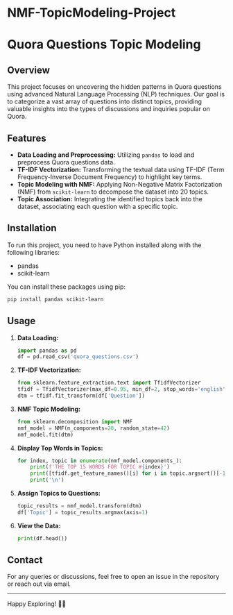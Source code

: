 # NMF-TopicModeling-Project

# Quora Questions Topic Modeling

## Overview
This project focuses on uncovering the hidden patterns in Quora questions using advanced Natural Language Processing (NLP) techniques. Our goal is to categorize a vast array of questions into distinct topics, providing valuable insights into the types of discussions and inquiries popular on Quora.

## Features
- **Data Loading and Preprocessing:** Utilizing `pandas` to load and preprocess Quora questions data.
- **TF-IDF Vectorization:** Transforming the textual data using TF-IDF (Term Frequency-Inverse Document Frequency) to highlight key terms.
- **Topic Modeling with NMF:** Applying Non-Negative Matrix Factorization (NMF) from `scikit-learn` to decompose the dataset into 20 topics.
- **Topic Association:** Integrating the identified topics back into the dataset, associating each question with a specific topic.

## Installation
To run this project, you need to have Python installed along with the following libraries:
- pandas
- scikit-learn

You can install these packages using pip:
```bash
pip install pandas scikit-learn
```

## Usage
1. **Data Loading:**
   ```python
   import pandas as pd
   df = pd.read_csv('quora_questions.csv')
   ```

2. **TF-IDF Vectorization:**
   ```python
   from sklearn.feature_extraction.text import TfidfVectorizer
   tfidf = TfidfVectorizer(max_df=0.95, min_df=2, stop_words='english')
   dtm = tfidf.fit_transform(df['Question'])
   ```

3. **NMF Topic Modeling:**
   ```python
   from sklearn.decomposition import NMF
   nmf_model = NMF(n_components=20, random_state=42)
   nmf_model.fit(dtm)
   ```

4. **Display Top Words in Topics:**
   ```python
   for index, topic in enumerate(nmf_model.components_):
       print(f'THE TOP 15 WORDS FOR TOPIC #{index}')
       print([tfidf.get_feature_names()[i] for i in topic.argsort()[-15:]])
       print('\n')
   ```

5. **Assign Topics to Questions:**
   ```python
   topic_results = nmf_model.transform(dtm)
   df['Topic'] = topic_results.argmax(axis=1)
   ```

6. **View the Data:**
   ```python
   print(df.head())
   ```





## Contact
For any queries or discussions, feel free to open an issue in the repository or reach out via email.

---

Happy Exploring! 🚀🌌
